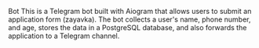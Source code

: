 Bot This is a Telegram bot built with Aiogram that allows users to submit an application form (zayavka). The bot collects a user's name, phone number, and age, stores the data in a PostgreSQL database, and also forwards the application to a Telegram channel.
